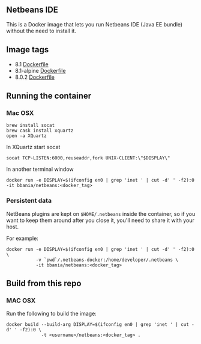 ## Netbeans IDE

This is a Docker image that lets you run Netbeans IDE (Java EE bundle) without the need to install it.

## Image tags

* 8.1 [Dockerfile](https://github.com/bubbl/netbeans/blob/master/Dockerfile)
* 8.1-alpine [Dockerfile](https://github.com/bubbl/netbeans/blob/8.1-alpine/Dockerfile)
* 8.0.2 [Dockerfile](https://github.com/bubbl/netbeans/blob/8.0.2/Dockerfile)

## Running the container

### Mac OSX

    brew install socat
    brew cask install xquartz
    open -a XQuartz

In XQuartz start socat
    
    socat TCP-LISTEN:6000,reuseaddr,fork UNIX-CLIENT:\"$DISPLAY\"

In another terminal window

    docker run -e DISPLAY=$(ifconfig en0 | grep 'inet ' | cut -d' ' -f2):0 -it bbania/netbeans:<docker_tag>

### Persistent data

NetBeans plugins are kept on `$HOME/.netbeans` inside the container, so if you want to keep them around after you close it, you'll need to share it with your host.

For example:

    docker run -e DISPLAY=$(ifconfig en0 | grep 'inet ' | cut -d' ' -f2):0 \
               -v `pwd`/.netbeans-docker:/home/developer/.netbeans \
               -it bbania/netbeans:<docker_tag>

## Build from this repo

### MAC OSX

Run the following to build the image:

    docker build --build-arg DISPLAY=$(ifconfig en0 | grep 'inet ' | cut -d' ' -f2):0 \
                 -t <username>/netbeans:<docker_tag> .

